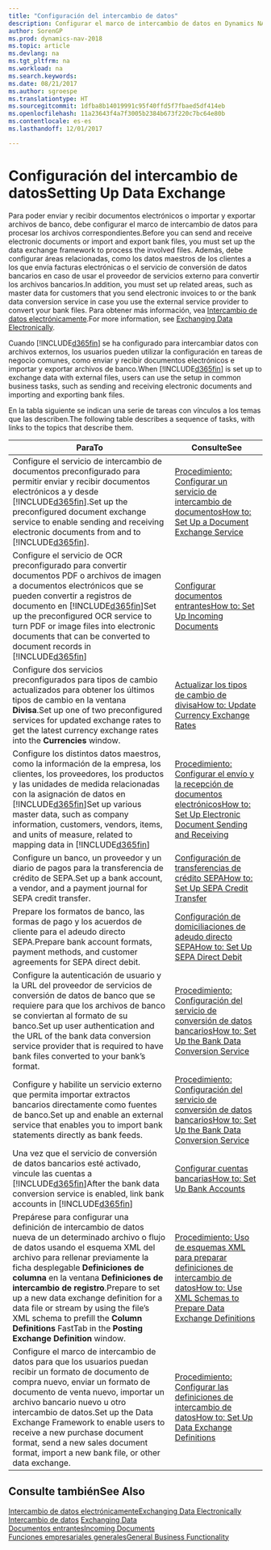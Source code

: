 ```yaml
---
title: "Configuración del intercambio de datos"
description: Configurar el marco de intercambio de datos en Dynamics NAV.
author: SorenGP
ms.prod: dynamics-nav-2018
ms.topic: article
ms.devlang: na
ms.tgt_pltfrm: na
ms.workload: na
ms.search.keywords: 
ms.date: 08/21/2017
ms.author: sgroespe
ms.translationtype: HT
ms.sourcegitcommit: 1dfba8b14019991c95f40ffd5f7fbaed5df414eb
ms.openlocfilehash: 11a23643f4a7f3005b2384b673f220c7bc64e80b
ms.contentlocale: es-es
ms.lasthandoff: 12/01/2017

---
```

# <a name="setting-up-data-exchange"></a><span data-ttu-id="ff33a-103">Configuración del intercambio de datos</span><span class="sxs-lookup"><span data-stu-id="ff33a-103">Setting Up Data Exchange</span></span>
<span data-ttu-id="ff33a-104">Para poder enviar y recibir documentos electrónicos o importar y exportar archivos de banco, debe configurar el marco de intercambio de datos para procesar los archivos correspondientes.</span><span class="sxs-lookup"><span data-stu-id="ff33a-104">Before you can send and receive electronic documents or import and export bank files, you must set up the data exchange framework to process the involved files.</span></span> <span data-ttu-id="ff33a-105">Además, debe configurar áreas relacionadas, como los datos maestros de los clientes a los que envía facturas electrónicas o el servicio de conversión de datos bancarios en caso de usar el proveedor de servicios externo para convertir los archivos bancarios.</span><span class="sxs-lookup"><span data-stu-id="ff33a-105">In addition, you must set up related areas, such as master data for customers that you send electronic invoices to or the bank data conversion service in case you use the external service provider to convert your bank files.</span></span> <span data-ttu-id="ff33a-106">Para obtener más información, vea [Intercambio de datos electrónicamente](across-data-exchange.md).</span><span class="sxs-lookup"><span data-stu-id="ff33a-106">For more information, see [Exchanging Data Electronically](across-data-exchange.md).</span></span>  

 <span data-ttu-id="ff33a-107">Cuando [!INCLUDE[d365fin](includes/d365fin_md.md)] se ha configurado para intercambiar datos con archivos externos, los usuarios pueden utilizar la configuración en tareas de negocio comunes, como enviar y recibir documentos electrónicos e importar y exportar archivos de banco.</span><span class="sxs-lookup"><span data-stu-id="ff33a-107">When [!INCLUDE[d365fin](includes/d365fin_md.md)] is set up to exchange data with external files, users can use the setup in common business tasks, such as sending and receiving electronic documents and importing and exporting bank files.</span></span>  

 <span data-ttu-id="ff33a-108">En la tabla siguiente se indican una serie de tareas con vínculos a los temas que las describen.</span><span class="sxs-lookup"><span data-stu-id="ff33a-108">The following table describes a sequence of tasks, with links to the topics that describe them.</span></span>  

|<span data-ttu-id="ff33a-109">**Para**</span><span class="sxs-lookup"><span data-stu-id="ff33a-109">**To**</span></span>|<span data-ttu-id="ff33a-110">**Consulte**</span><span class="sxs-lookup"><span data-stu-id="ff33a-110">**See**</span></span>|  
|------------|-------------|  
|<span data-ttu-id="ff33a-111">Configure el servicio de intercambio de documentos preconfigurado para permitir enviar y recibir documentos electrónicos a y desde [!INCLUDE[d365fin](includes/d365fin_md.md)].</span><span class="sxs-lookup"><span data-stu-id="ff33a-111">Set up the preconfigured document exchange service to enable sending and receiving electronic documents from and to [!INCLUDE[d365fin](includes/d365fin_md.md)].</span></span>|[<span data-ttu-id="ff33a-112">Procedimiento: Configurar un servicio de intercambio de documentos</span><span class="sxs-lookup"><span data-stu-id="ff33a-112">How to: Set Up a Document Exchange Service</span></span>](across-how-to-set-up-a-document-exchange-service.md)|  
|<span data-ttu-id="ff33a-113">Configure el servicio de OCR preconfigurado para convertir documentos PDF o archivos de imagen a documentos electrónicos que se pueden convertir a registros de documento en [!INCLUDE[d365fin](includes/d365fin_md.md)]</span><span class="sxs-lookup"><span data-stu-id="ff33a-113">Set up the preconfigured OCR service to turn PDF or image files into electronic documents that can be converted to document records in [!INCLUDE[d365fin](includes/d365fin_md.md)]</span></span>|[<span data-ttu-id="ff33a-114">Configurar documentos entrantes</span><span class="sxs-lookup"><span data-stu-id="ff33a-114">How to: Set Up Incoming Documents</span></span>](across-how-setup-income-documents.md)|  
|<span data-ttu-id="ff33a-115">Configure dos servicios preconfigurados para tipos de cambio actualizados para obtener los últimos tipos de cambio en la ventana **Divisa**.</span><span class="sxs-lookup"><span data-stu-id="ff33a-115">Set up one of two preconfigured services for updated exchange rates to get the latest currency exchange rates into the **Currencies** window.</span></span>|[<span data-ttu-id="ff33a-116">Actualizar los tipos de cambio de divisa</span><span class="sxs-lookup"><span data-stu-id="ff33a-116">How to: Update Currency Exchange Rates</span></span>](finance-how-update-currencies.md)|  
|<span data-ttu-id="ff33a-117">Configure los distintos datos maestros, como la información de la empresa, los clientes, los proveedores, los productos y las unidades de medida relacionadas con la asignación de datos en [!INCLUDE[d365fin](includes/d365fin_md.md)]</span><span class="sxs-lookup"><span data-stu-id="ff33a-117">Set up various master data, such as company information, customers, vendors, items, and units of measure, related to mapping data in [!INCLUDE[d365fin](includes/d365fin_md.md)]</span></span>|[<span data-ttu-id="ff33a-118">Procedimiento: Configurar el envío y la recepción de documentos electrónicos</span><span class="sxs-lookup"><span data-stu-id="ff33a-118">How to: Set Up Electronic Document Sending and Receiving</span></span>](across-how-to-set-up-electronic-document-sending-and-receiving.md)|  
|<span data-ttu-id="ff33a-119">Configure un banco, un proveedor y un diario de pagos para la transferencia de crédito de SEPA.</span><span class="sxs-lookup"><span data-stu-id="ff33a-119">Set up a bank account, a vendor, and a payment journal for SEPA credit transfer.</span></span>|[<span data-ttu-id="ff33a-120">Configuración de transferencias de crédito SEPA</span><span class="sxs-lookup"><span data-stu-id="ff33a-120">How to: Set Up SEPA Credit Transfer</span></span>](finance-how-to-set-up-sepa-credit-transfer.md)|  
|<span data-ttu-id="ff33a-121">Prepare los formatos de banco, las formas de pago y los acuerdos de cliente para el adeudo directo SEPA.</span><span class="sxs-lookup"><span data-stu-id="ff33a-121">Prepare bank account formats, payment methods, and customer agreements for SEPA direct debit.</span></span>|[<span data-ttu-id="ff33a-122">Configuración de domiciliaciones de adeudo directo SEPA</span><span class="sxs-lookup"><span data-stu-id="ff33a-122">How to: Set Up SEPA Direct Debit</span></span>](finance-how-to-set-up-sepa-direct-debit.md)|  
|<span data-ttu-id="ff33a-123">Configure la autenticación de usuario y la URL del proveedor de servicios de conversión de datos de banco que se requiere para que los archivos de banco se conviertan al formato de su banco.</span><span class="sxs-lookup"><span data-stu-id="ff33a-123">Set up user authentication and the URL of the bank data conversion service provider that is required to have bank files converted to your bank’s format.</span></span>|[<span data-ttu-id="ff33a-124">Procedimiento: Configuración del servicio de conversión de datos bancarios</span><span class="sxs-lookup"><span data-stu-id="ff33a-124">How to: Set Up the Bank Data Conversion Service</span></span>](bank-how-setup-bank-data-conversion-service.md)|  
|<span data-ttu-id="ff33a-125">Configure y habilite un servicio externo que permita importar extractos bancarios directamente como fuentes de banco.</span><span class="sxs-lookup"><span data-stu-id="ff33a-125">Set up and enable an external service that enables you to import bank statements directly as bank feeds.</span></span>|[<span data-ttu-id="ff33a-126">Procedimiento: Configuración del servicio de conversión de datos bancarios</span><span class="sxs-lookup"><span data-stu-id="ff33a-126">How to: Set Up the Bank Data Conversion Service</span></span>](bank-how-setup-bank-data-conversion-service.md)|  
|<span data-ttu-id="ff33a-127">Una vez que el servicio de conversión de datos bancarios esté activado, vincule las cuentas a [!INCLUDE[d365fin](includes/d365fin_md.md)]</span><span class="sxs-lookup"><span data-stu-id="ff33a-127">After the bank data conversion service is enabled, link bank accounts in [!INCLUDE[d365fin](includes/d365fin_md.md)]</span></span>|[<span data-ttu-id="ff33a-128">Configurar cuentas bancarias</span><span class="sxs-lookup"><span data-stu-id="ff33a-128">How to: Set Up Bank Accounts</span></span>](bank-how-setup-bank-accounts.md)|  
|<span data-ttu-id="ff33a-129">Prepárese para configurar una definición de intercambio de datos nueva de un determinado archivo o flujo de datos usando el esquema XML del archivo para rellenar previamente la ficha desplegable **Definiciones de columna** en la ventana **Definiciones de intercambio de registro**.</span><span class="sxs-lookup"><span data-stu-id="ff33a-129">Prepare to set up a new data exchange definition for a data file or stream by using the file’s XML schema to prefill the **Column Definitions** FastTab in the **Posting Exchange Definition** window.</span></span>|[<span data-ttu-id="ff33a-130">Procedimiento: Uso de esquemas XML para preparar definiciones de intercambio de datos</span><span class="sxs-lookup"><span data-stu-id="ff33a-130">How to: Use XML Schemas to Prepare Data Exchange Definitions</span></span>](across-how-to-use-xml-schemas-to-prepare-data-exchange-definitions.md)|  
|<span data-ttu-id="ff33a-131">Configure el marco de intercambio de datos para que los usuarios puedan recibir un formato de documento de compra nuevo, enviar un formato de documento de venta nuevo, importar un archivo bancario nuevo u otro intercambio de datos.</span><span class="sxs-lookup"><span data-stu-id="ff33a-131">Set up the Data Exchange Framework to enable users to receive a new purchase document format, send a new sales document format, import a new bank file, or other data exchange.</span></span>|[<span data-ttu-id="ff33a-132">Procedimiento: Configurar las definiciones de intercambio de datos</span><span class="sxs-lookup"><span data-stu-id="ff33a-132">How to: Set Up Data Exchange Definitions</span></span>](across-how-to-set-up-data-exchange-definitions.md)|  

## <a name="see-also"></a><span data-ttu-id="ff33a-133">Consulte también</span><span class="sxs-lookup"><span data-stu-id="ff33a-133">See Also</span></span>  
[<span data-ttu-id="ff33a-134">Intercambio de datos electrónicamente</span><span class="sxs-lookup"><span data-stu-id="ff33a-134">Exchanging Data Electronically</span></span>](across-data-exchange.md)  
<span data-ttu-id="ff33a-135">[Intercambio de datos](across-exchange-data.md) </span><span class="sxs-lookup"><span data-stu-id="ff33a-135">[Exchanging Data](across-exchange-data.md) </span></span>  
[<span data-ttu-id="ff33a-136">Documentos entrantes</span><span class="sxs-lookup"><span data-stu-id="ff33a-136">Incoming Documents</span></span>](across-income-documents.md)  
[<span data-ttu-id="ff33a-137">Funciones empresariales generales</span><span class="sxs-lookup"><span data-stu-id="ff33a-137">General Business Functionality</span></span>](ui-across-business-areas.md)  

